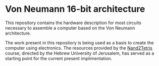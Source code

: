 # Von Neumann 16-bit architecture

This repository contains the hardware description for most circuits necessary to assemble a computer based on the Von Neumann architecture. 

The work present in this repository is being used as a basis to create the computer using electronics. The resources provided by the [Nand2Tetris](https://www.nand2tetris.org/) course, directed by the Hebrew University of Jerusalem, has served as a starting point for the current present implimentation.
